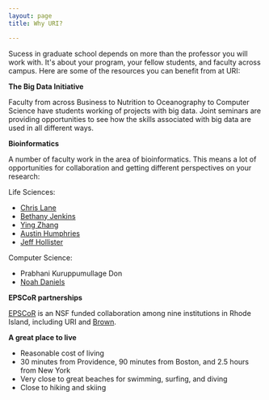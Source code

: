 ```yaml
---
layout: page
title: Why URI?

---
```


Sucess in graduate school depends on more than the professor you will work with. It's about your program, your fellow students, and faculty across campus. Here are some of the resources you can benefit from at URI:

**The Big Data Initiative**

Faculty from across Business to Nutrition to Oceanography to Computer Science have students working of projects with big data. Joint seminars are providing opportunities to see how the skills associated with big data are used in all different ways.

**Bioinformatics**

A number of faculty work in the area of bioinformatics. This means a lot of opportunities for collaboration and getting different perspectives on your research:

Life Sciences:

- [Chris Lane](http://web.uri.edu/lanelab/)
- [Bethany Jenkins](http://web.uri.edu/cmb/bethany-jenkins/)
- [Ying Zhang](http://zhanglab.uri.edu/)
- [Austin Humphries](http://ahumphrieslab.com/)
- [Jeff Hollister](http://web.uri.edu/coastalinstitute/meet/jeffrey-hollister/)

Computer Science:

- Prabhani Kuruppumullage Don
- [Noah Daniels](http://homepage.cs.uri.edu/~ndaniels/)

**EPSCoR partnerships**

[EPSCoR](http://web.uri.edu/rinsfepscor/) is an NSF funded collaboration among nine institutions in Rhode Island, including URI and [Brown](https://www.brown.edu/academics/computational-molecular-biology/home). 

**A great place to live**

- Reasonable cost of living
- 30 minutes from Providence, 90 minutes from Boston, and 2.5 hours from New York
- Very close to great beaches for swimming, surfing, and diving
- Close to hiking and skiing
